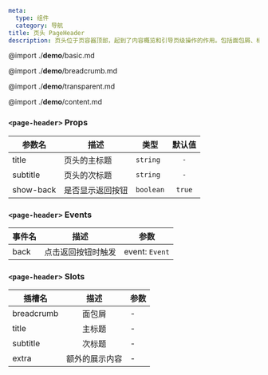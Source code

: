 ```yaml
meta:
  type: 组件
  category: 导航
title: 页头 PageHeader
description: 页头位于页容器顶部，起到了内容概览和引导页级操作的作用。包括面包屑、标题等内容。
```

@import ./__demo__/basic.md

@import ./__demo__/breadcrumb.md

@import ./__demo__/transparent.md

@import ./__demo__/content.md


### `<page-header>` Props

|参数名|描述|类型|默认值|
|---|---|---|:---:|
|title|页头的主标题|`string`|`-`|
|subtitle|页头的次标题|`string`|`-`|
|show-back|是否显示返回按钮|`boolean`|`true`|
### `<page-header>` Events

|事件名|描述|参数|
|---|---|---|
|back|点击返回按钮时触发|event: `Event`|
### `<page-header>` Slots

|插槽名|描述|参数|
|---|:---:|---|
|breadcrumb|面包屑|-|
|title|主标题|-|
|subtitle|次标题|-|
|extra|额外的展示内容|-|


